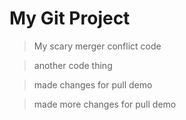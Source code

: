 # My Git Project

> My scary merger conflict code

> another code thing

> made changes for pull demo

> made more changes for pull demo
